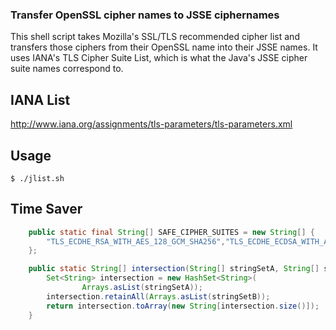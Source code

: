 ### Transfer OpenSSL cipher names to JSSE ciphernames

This shell script takes Mozilla's SSL/TLS recommended cipher list and transfers those ciphers from their OpenSSL name into their JSSE names.
It uses IANA's TLS Cipher Suite List, which is what the Java's JSSE cipher suite names correspond to.

IANA List
---------
	
http://www.iana.org/assignments/tls-parameters/tls-parameters.xml


Usage
-----

```shell
$ ./jlist.sh 
```

Time Saver
----------

```java
	public static final String[] SAFE_CIPHER_SUITES = new String[] {			
		"TLS_ECDHE_RSA_WITH_AES_128_GCM_SHA256","TLS_ECDHE_ECDSA_WITH_AES_128_GCM_SHA256","TLS_ECDHE_RSA_WITH_AES_256_GCM_SHA384","TLS_ECDHE_ECDSA_WITH_AES_256_GCM_SHA384","TLS_ECDHE_RSA_WITH_AES_128_GCM_SHA256","TLS_DHE_DSS_WITH_AES_128_GCM_SHA256","TLS_ECDHE_RSA_WITH_AES_128_CBC_SHA256","TLS_ECDHE_ECDSA_WITH_AES_128_CBC_SHA256","TLS_ECDHE_RSA_WITH_AES_128_CBC_SHA256","TLS_ECDHE_ECDSA_WITH_AES_128_CBC_SHA256","TLS_ECDHE_RSA_WITH_AES_256_CBC_SHA384","TLS_ECDHE_ECDSA_WITH_AES_256_CBC_SHA384","TLS_ECDHE_RSA_WITH_AES_256_CBC_SHA384","TLS_ECDHE_ECDSA_WITH_AES_256_CBC_SHA384","TLS_ECDHE_RSA_WITH_AES_128_CBC_SHA256","TLS_ECDHE_RSA_WITH_AES_128_CBC_SHA256","TLS_DHE_DSS_WITH_AES_128_CBC_SHA256","TLS_DHE_RSA_WITH_AES_256_CBC_SHA256","TLS_DHE_DSS_WITH_AES_256_CBC_SHA256","TLS_ECDHE_RSA_WITH_AES_256_CBC_SHA384"
	};

	public static String[] intersection(String[] stringSetA, String[] stringSetB) {
		Set<String> intersection = new HashSet<String>(
				Arrays.asList(stringSetA));
		intersection.retainAll(Arrays.asList(stringSetB));
		return intersection.toArray(new String[intersection.size()]);
	}
``` 
